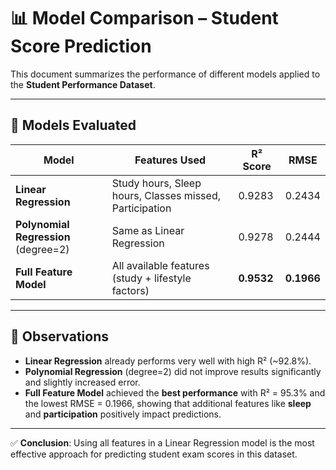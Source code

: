 # 📊 Model Comparison – Student Score Prediction

This document summarizes the performance of different models applied to the **Student Performance Dataset**.

---

## 🔹 Models Evaluated

| Model                      | Features Used                          | R² Score | RMSE   |
|-----------------------------|----------------------------------------|----------|--------|
| **Linear Regression**       | Study hours, Sleep hours, Classes missed, Participation | 0.9283   | 0.2434 |
| **Polynomial Regression** (degree=2) | Same as Linear Regression            | 0.9278   | 0.2444 |
| **Full Feature Model**      | All available features (study + lifestyle factors) | **0.9532** | **0.1966** |

---

## 🔹 Observations

- **Linear Regression** already performs very well with high R² (~92.8%).  
- **Polynomial Regression** (degree=2) did not improve results significantly and slightly increased error.  
- **Full Feature Model** achieved the **best performance** with R² = 95.3% and the lowest RMSE = 0.1966, showing that additional features like **sleep** and **participation** positively impact predictions.  

---

✅ **Conclusion**: Using all features in a Linear Regression model is the most effective approach for predicting student exam scores in this dataset.
